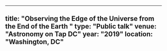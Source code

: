 
---
title: "Observing the Edge of the Universe from the End of the Earth "
type: "Public talk"
venue: "Astronomy on Tap DC"
year: "2019"
location: "Washington, DC"
---
